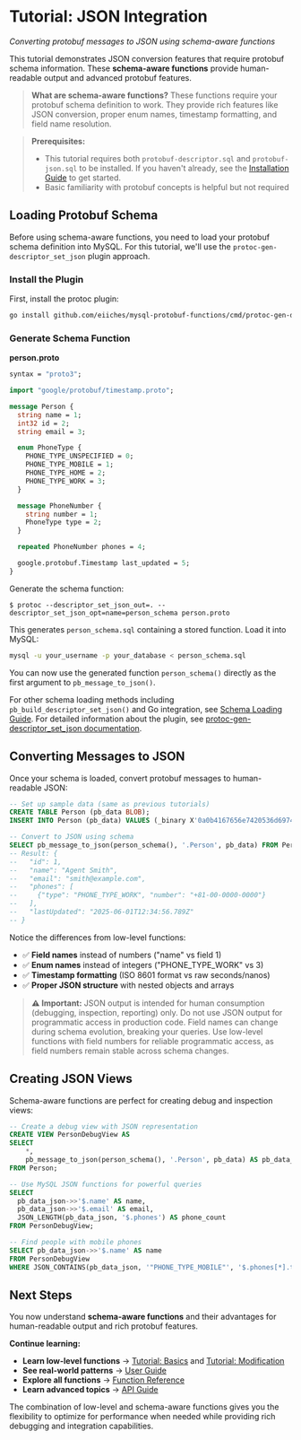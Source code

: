 # Tutorial: JSON Integration

*Converting protobuf messages to JSON using schema-aware functions*

This tutorial demonstrates JSON conversion features that require protobuf schema information. These **schema-aware functions** provide human-readable output and advanced protobuf features.

> **What are schema-aware functions?** These functions require your protobuf schema definition to work. They provide rich features like JSON conversion, proper enum names, timestamp formatting, and field name resolution.

> **Prerequisites:**
> - This tutorial requires both `protobuf-descriptor.sql` and `protobuf-json.sql` to be installed. If you haven't already, see the [Installation Guide](installation.md) to get started.
> - Basic familiarity with protobuf concepts is helpful but not required

## Loading Protobuf Schema

Before using schema-aware functions, you need to load your protobuf schema definition into MySQL. For this tutorial, we'll use the `protoc-gen-descriptor_set_json` plugin approach.

### Install the Plugin

First, install the protoc plugin:

```bash
go install github.com/eiiches/mysql-protobuf-functions/cmd/protoc-gen-descriptor_set_json@latest
```

### Generate Schema Function


**person.proto**

```protobuf
syntax = "proto3";

import "google/protobuf/timestamp.proto";

message Person {
  string name = 1;
  int32 id = 2;
  string email = 3;

  enum PhoneType {
    PHONE_TYPE_UNSPECIFIED = 0;
    PHONE_TYPE_MOBILE = 1;
    PHONE_TYPE_HOME = 2;
    PHONE_TYPE_WORK = 3;
  }

  message PhoneNumber {
    string number = 1;
    PhoneType type = 2;
  }

  repeated PhoneNumber phones = 4;

  google.protobuf.Timestamp last_updated = 5;
}
```

Generate the schema function:

```console
$ protoc --descriptor_set_json_out=. --descriptor_set_json_opt=name=person_schema person.proto
```

This generates `person_schema.sql` containing a stored function. Load it into MySQL:

```bash
mysql -u your_username -p your_database < person_schema.sql
```

You can now use the generated function `person_schema()` directly as the first argument to `pb_message_to_json()`.

For other schema loading methods including `pb_build_descriptor_set_json()` and Go integration, see [Schema Loading Guide](schema-loading.md). For detailed information about the plugin, see [protoc-gen-descriptor_set_json documentation](../cmd/protoc-gen-descriptor_set_json/README.md).

## Converting Messages to JSON

Once your schema is loaded, convert protobuf messages to human-readable JSON:

```sql
-- Set up sample data (same as previous tutorials)
CREATE TABLE Person (pb_data BLOB);
INSERT INTO Person (pb_data) VALUES (_binary X'0a0b4167656e7420536d69746810011a11736d697468406578616d706c652e636f6d22140a102b38312d30302d303030302d3030303010032a0c08f091f1c10610c0de9cf802');

-- Convert to JSON using schema
SELECT pb_message_to_json(person_schema(), '.Person', pb_data) FROM Person;
-- Result: {
--   "id": 1,
--   "name": "Agent Smith",
--   "email": "smith@example.com",
--   "phones": [
--     {"type": "PHONE_TYPE_WORK", "number": "+81-00-0000-0000"}
--   ],
--   "lastUpdated": "2025-06-01T12:34:56.789Z"
-- }
```

Notice the differences from low-level functions:
- ✅ **Field names** instead of numbers ("name" vs field 1)
- ✅ **Enum names** instead of integers ("PHONE_TYPE_WORK" vs 3)
- ✅ **Timestamp formatting** (ISO 8601 format vs raw seconds/nanos)
- ✅ **Proper JSON structure** with nested objects and arrays

> **⚠️ Important:** JSON output is intended for human consumption (debugging, inspection, reporting) only. Do not use JSON output for programmatic access in production code. Field names can change during schema evolution, breaking your queries. Use low-level functions with field numbers for reliable programmatic access, as field numbers remain stable across schema changes.

## Creating JSON Views

Schema-aware functions are perfect for creating debug and inspection views:

```sql
-- Create a debug view with JSON representation
CREATE VIEW PersonDebugView AS
SELECT
    *,
    pb_message_to_json(person_schema(), '.Person', pb_data) AS pb_data_json
FROM Person;

-- Use MySQL JSON functions for powerful queries
SELECT
  pb_data_json->>'$.name' AS name,
  pb_data_json->>'$.email' AS email,
  JSON_LENGTH(pb_data_json, '$.phones') AS phone_count
FROM PersonDebugView;

-- Find people with mobile phones
SELECT pb_data_json->>'$.name' AS name
FROM PersonDebugView
WHERE JSON_CONTAINS(pb_data_json, '"PHONE_TYPE_MOBILE"', '$.phones[*].type');
```

## Next Steps

You now understand **schema-aware functions** and their advantages for human-readable output and rich protobuf features.

**Continue learning:**
- **Learn low-level functions** → [Tutorial: Basics](tutorial-basics.md) and [Tutorial: Modification](tutorial-modification.md)
- **See real-world patterns** → [User Guide](user-guide.md)
- **Explore all functions** → [Function Reference](function-reference.md)
- **Learn advanced topics** → [API Guide](api-guide.md)

The combination of low-level and schema-aware functions gives you the flexibility to optimize for performance when needed while providing rich debugging and integration capabilities.
